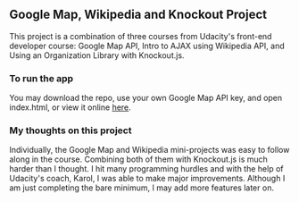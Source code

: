 ## Google Map, Wikipedia and Knockout Project

This project is a combination of three courses from Udacity's front-end developer course: Google Map API, Intro to AJAX using Wikipedia API, and Using an Organization Library with Knockout.js.

### To run the app
You may download the repo, use your own Google Map API key, and open index.html, or view it online [here](https://susanschen.github.io/Neighborhood/).

### My thoughts on this project

Individually, the Google Map and Wikipedia mini-projects was easy to follow along in the course.  Combining both of them with Knockout.js is much harder than I thought. I hit many programming hurdles and with the help of Udacity's coach, Karol, I was able to make major improvements. Although I am just completing the bare minimum, I may add more features later on.
